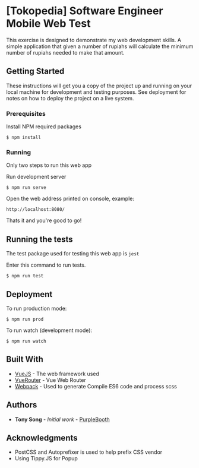 # [Tokopedia] Software Engineer Mobile Web Test

This exercise is designed to demonstrate my web development skills. A simple application that given a number of rupiahs will calculate the minimum number of rupiahs needed to make that amount. 


## Getting Started

These instructions will get you a copy of the project up and running on your local machine for development and testing purposes. See deployment for notes on how to deploy the project on a live system.

### Prerequisites

Install NPM required packages

```
$ npm install
```

### Running

Only two steps to run this web app

Run development server

```
$ npm run serve
```

Open the web address printed on console, example:

```
http://localhost:8080/
```

Thats it and you're good to go!

## Running the tests

The test package used for testing this web app is `jest`

Enter this command to run tests.

```
$ npm run test
```

## Deployment

To run production mode:
```
$ npm run prod
```

To run watch (development mode):
```
$ npm run watch
```

## Built With

* [VueJS](http://www.dropwizard.io/1.0.2/docs/) - The web framework used
* [VueRouter](https://router.vuejs.org/) - Vue Web Router
* [Webpack](https://webpack.js.org/) - Used to generate Compile ES6 code and process scss


## Authors

* **Tony Song** - *Initial work* - [PurpleBooth](https://github.com/tonywei92)

## Acknowledgments

* PostCSS and Autoprefixer is used to help prefix CSS vendor
* Using Tippy.JS for Popup
